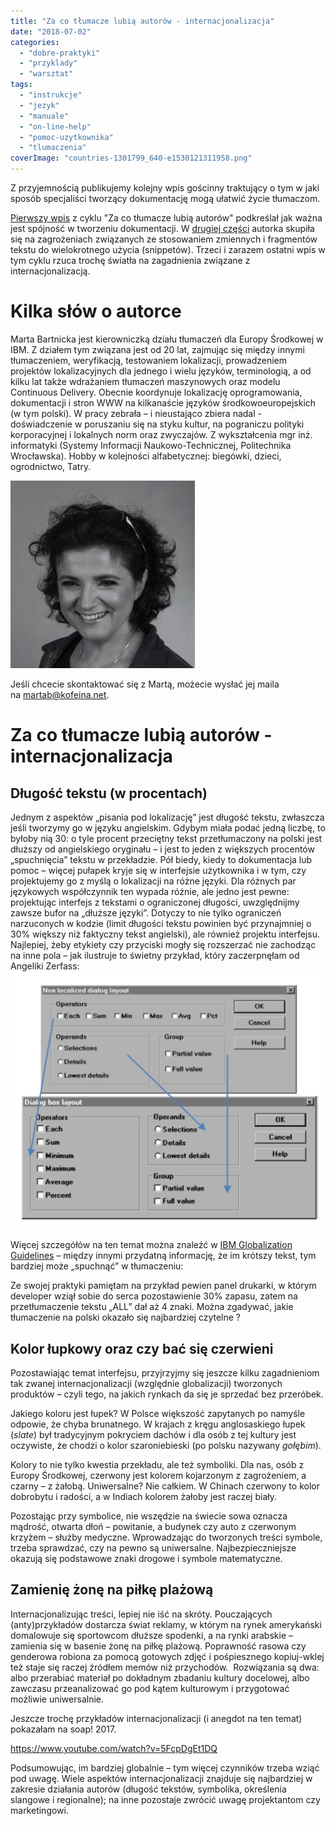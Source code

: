 ```yaml
---
title: "Za co tłumacze lubią autorów - internacjonalizacja"
date: "2018-07-02"
categories:
  - "dobre-praktyki"
  - "przyklady"
  - "warsztat"
tags:
  - "instrukcje"
  - "jezyk"
  - "manuale"
  - "on-line-help"
  - "pomoc-uzytkownika"
  - "tlumaczenia"
coverImage: "countries-1301799_640-e1530121311958.png"
---
```


Z przyjemnością publikujemy kolejny wpis gościnny traktujący o tym w jaki sposób specjaliści tworzący dokumentację mogą ułatwić życie tłumaczom.

[Pierwszy wpis](http://techwriter.pl/za-co-tlumacze-lubia-autorow-spojnosc/) z cyklu "Za co tłumacze lubią autorów" podkreślał jak ważna jest spójność w tworzeniu dokumentacji. W [drugiej części](http://techwriter.pl/za-co-tlumacze-lubia-autorow-skladaki/) autorka skupiła się na zagrożeniach związanych ze stosowaniem zmiennych i fragmentów tekstu do wielokrotnego użycia (snippetów). Trzeci i zarazem ostatni wpis w tym cyklu rzuca trochę światła na zagadnienia związane z internacjonalizacją.

# Kilka słów o autorce

Marta Bartnicka jest kierowniczką działu tłumaczeń dla Europy Środkowej w IBM. Z działem tym związana jest od 20 lat, zajmując się między innymi tłumaczeniem, weryfikacją, testowaniem lokalizacji, prowadzeniem projektów lokalizacyjnych dla jednego i wielu języków, terminologią, a od kilku lat także wdrażaniem tłumaczeń maszynowych oraz modelu Continuous Delivery. Obecnie koordynuje lokalizację oprogramowania, dokumentacji i stron WWW na kilkanaście języków środkowoeuropejskich (w tym polski). W pracy zebrała – i nieustająco zbiera nadal - doświadczenie w poruszaniu się na styku kultur, na pograniczu polityki korporacyjnej i lokalnych norm oraz zwyczajów. Z wykształcenia mgr inż. informatyki (Systemy Informacji Naukowo-Technicznej, Politechnika Wrocławska). Hobby w kolejności alfabetycznej: biegówki, dzieci, ogrodnictwo, Tatry.

[![](images/marta_bartnicka-295x300.jpg)](http://techwriter.pl/wp-content/uploads/2018/03/marta_bartnicka.jpg)

Jeśli chcecie skontaktować się z Martą, możecie wysłać jej maila na [martab@kofeina.net](mailto:martab@kofeina.net).

# Za co tłumacze lubią autorów - internacjonalizacja

## Długość tekstu (w procentach)

Jednym z aspektów „pisania pod lokalizację” jest długość tekstu, zwłaszcza jeśli tworzymy go w języku angielskim. Gdybym miała podać jedną liczbę, to byłoby nią 30: o tyle procent przeciętny tekst przetłumaczony na polski jest dłuższy od angielskiego oryginału – i jest to jeden z większych procentów „spuchnięcia” tekstu w przekładzie. Pół biedy, kiedy to dokumentacja lub pomoc – więcej pułapek kryje się w interfejsie użytkownika i w tym, czy projektujemy go z myślą o lokalizacji na różne języki. Dla różnych par językowych współczynnik ten wypada różnie, ale jedno jest pewne: projektując interfejs z tekstami o ograniczonej długości, uwzględnijmy zawsze bufor na „dłuższe języki”. Dotyczy to nie tylko ograniczeń narzuconych w kodzie (limit długości tekstu powinien być przynajmniej o 30% większy niż faktyczny tekst angielski), ale również projektu interfejsu. Najlepiej, żeby etykiety czy przyciski mogły się rozszerzać nie zachodząc na inne pola – jak ilustruje to świetny przykład, który zaczerpnęłam od Angeliki Zerfass:[![](images/Picture1.png)](http://techwriter.pl/wp-content/uploads/2018/06/Picture1.png)

Więcej szczegółów na ten temat można znaleźć w [IBM Globalization Guidelines](https://www-01.ibm.com/software/globalization/guidelines/a3.html) – między innymi przydatną informację, że im krótszy tekst, tym bardziej może „spuchnąć” w tłumaczeniu:

Ze swojej praktyki pamiętam na przykład pewien panel drukarki, w którym developer wziął sobie do serca pozostawienie 30% zapasu, zatem na przetłumaczenie tekstu „ALL” dał aż 4 znaki. Można zgadywać, jakie tłumaczenie na polski okazało się najbardziej czytelne ?

## Kolor łupkowy oraz czy bać się czerwieni

Pozostawiając temat interfejsu, przyjrzyjmy się jeszcze kilku zagadnieniom tak zwanej internacjonalizacji (względnie globalizacji) tworzonych produktów – czyli tego, na jakich rynkach da się je sprzedać bez przeróbek.

Jakiego koloru jest łupek? W Polsce większość zapytanych po namyśle odpowie, że chyba brunatnego. W krajach z kręgu anglosaskiego łupek (_slate_) był tradycyjnym pokryciem dachów i dla osób z tej kultury jest oczywiste, że chodzi o kolor szaroniebieski (po polsku nazywany _gołębim_).

Kolory to nie tylko kwestia przekładu, ale też symboliki. Dla nas, osób z Europy Środkowej, czerwony jest kolorem kojarzonym z zagrożeniem, a czarny – z żałobą. Uniwersalne? Nie całkiem. W Chinach czerwony to kolor dobrobytu i radości, a w Indiach kolorem żałoby jest raczej biały.

Pozostając przy symbolice, nie wszędzie na świecie sowa oznacza mądrość, otwarta dłoń – powitanie, a budynek czy auto z czerwonym krzyżem – służby medyczne. Wprowadzając do tworzonych treści symbole, trzeba sprawdzać, czy na pewno są uniwersalne. Najbezpieczniejsze okazują się podstawowe znaki drogowe i symbole matematyczne.

## Zamienię żonę na piłkę plażową

Internacjonalizując treści, lepiej nie iść na skróty. Pouczających (anty)przykładów dostarcza świat reklamy, w którym na rynek amerykański domalowuje się sportowcom dłuższe spodenki, a na rynki arabskie – zamienia się w basenie żonę na piłkę plażową. Poprawność rasowa czy genderowa robiona za pomocą gotowych zdjęć i pośpiesznego kopiuj-wklej też staje się raczej źródłem memów niż przychodów.  Rozwiązania są dwa: albo przerabiać materiał po dokładnym zbadaniu kultury docelowej, albo zawczasu przeanalizować go pod kątem kulturowym i przygotować możliwie uniwersalnie.

Jeszcze trochę przykładów internacjonalizacji (i anegdot na ten temat) pokazałam na soap! 2017.

https://www.youtube.com/watch?v=5FcpDgEt1DQ

Podsumowując, im bardziej globalnie – tym więcej czynników trzeba wziąć pod uwagę. Wiele aspektów internacjonalizacji znajduje się najbardziej w zakresie działania autorów (długość tekstów, symbolika, określenia slangowe i regionalne); na inne pozostaje zwrócić uwagę projektantom czy marketingowi.
